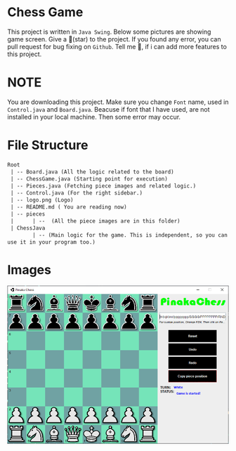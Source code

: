 # Chess Game

This project is written in `Java Swing`. Below some pictures are showing game screen. Give a 🌟(star) to the project. If you found any error, you can pull request for bug fixing on `Github`. Tell me 🥰, if i can add more features to this project.

# NOTE

You are downloading this project. Make sure you change `Font` name, used in `Control.java` and `Board.java`. Beacuse if font that I have used, are not installed in your local machine. Then some error may occur.

# File Structure

    Root
     | -- Board.java (All the logic related to the board)
     | -- ChessGame.java (Starting point for execution)
     | -- Pieces.java (Fetching piece images and related logic.)
     | -- Control.java (For the right sidebar.)
     | -- logo.png (Logo)
     | -- README.md ( You are reading now)
     | -- pieces
     |      | --  (All the piece images are in this folder)   
     | ChessJava
            | -- (Main logic for the game. This is independent, so you can use it in your program too.)  


# Images

![Board](https://raw.githubusercontent.com/wtricks/Chess/master/screenshots/board.png?token=GHSAT0AAAAAAB7FJYMCVHWJ5VWQ7MZBGS3QY7XGJOQ)         
